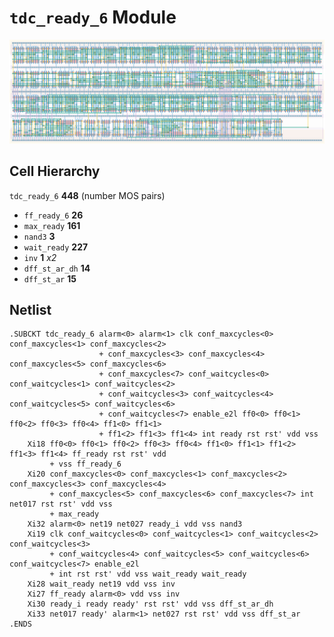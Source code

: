 # `tdc_ready_6` Module
![Layout](tdc_ready_6.png)

## Cell Hierarchy

`tdc_ready_6` **448** (number MOS pairs)
- `ff_ready_6` **26**
- `max_ready` **161**
- `nand3` **3**
- `wait_ready` **227**
- `inv` **1** *x2*
- `dff_st_ar_dh` **14**
- `dff_st_ar` **15**

## Netlist

```
.SUBCKT tdc_ready_6 alarm<0> alarm<1> clk conf_maxcycles<0> conf_maxcycles<1> conf_maxcycles<2>
                    + conf_maxcycles<3> conf_maxcycles<4> conf_maxcycles<5> conf_maxcycles<6>
                    + conf_maxcycles<7> conf_waitcycles<0> conf_waitcycles<1> conf_waitcycles<2>
                    + conf_waitcycles<3> conf_waitcycles<4> conf_waitcycles<5> conf_waitcycles<6>
                    + conf_waitcycles<7> enable_e2l ff0<0> ff0<1> ff0<2> ff0<3> ff0<4> ff1<0> ff1<1>
                    + ff1<2> ff1<3> ff1<4> int ready rst rst' vdd vss
    Xi18 ff0<0> ff0<1> ff0<2> ff0<3> ff0<4> ff1<0> ff1<1> ff1<2> ff1<3> ff1<4> ff_ready rst rst' vdd
         + vss ff_ready_6
    Xi20 conf_maxcycles<0> conf_maxcycles<1> conf_maxcycles<2> conf_maxcycles<3> conf_maxcycles<4>
         + conf_maxcycles<5> conf_maxcycles<6> conf_maxcycles<7> int net017 rst rst' vdd vss
         + max_ready
    Xi32 alarm<0> net19 net027 ready_i vdd vss nand3
    Xi19 clk conf_waitcycles<0> conf_waitcycles<1> conf_waitcycles<2> conf_waitcycles<3>
         + conf_waitcycles<4> conf_waitcycles<5> conf_waitcycles<6> conf_waitcycles<7> enable_e2l
         + int rst rst' vdd vss wait_ready wait_ready
    Xi28 wait_ready net19 vdd vss inv
    Xi27 ff_ready alarm<0> vdd vss inv
    Xi30 ready_i ready ready' rst rst' vdd vss dff_st_ar_dh
    Xi33 net017 ready' alarm<1> net027 rst rst' vdd vss dff_st_ar
.ENDS
```
